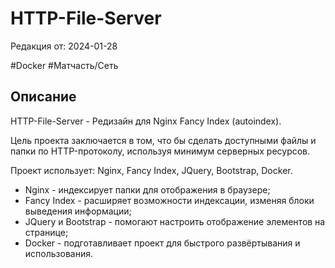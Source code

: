 # HTTP-File-Server

Редакция от: 2024-01-28

#Docker #Матчасть/Сеть

## Описание

HTTP-File-Server - Редизайн для Nginx Fancy Index (autoindex).

Цель проекта заключается в том, что бы сделать доступными файлы и папки по HTTP-протоколу, используя минимум серверных ресурсов.

Проект использует: Nginx, Fancy Index, JQuery, Bootstrap, Docker.

- Nginx - индексирует папки для отображения в браузере;
- Fancy Index - расширяет возможности индексации, изменяя блоки выведения информации;
- JQuery и Bootstrap - помогают настроить отображение элементов на странице;
- Docker - подготавливает проект для быстрого развёртывания и использования.
